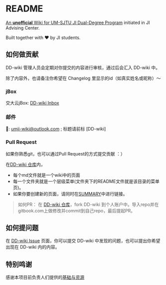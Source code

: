 # README

[An **unofficial** Wiki for UM-SJTU JI Dual-Degree Program](https://ji-ac.gitbook.io/dd-wiki/) initiated in JI Advising Center.

Built together with ❤️ by JI students.

## 如何做贡献

DD-wiki 管理人员会定期对你提交的内容进行审核，通过后会汇入 DD-wiki 中。

除了内容外，也请备注你希望在 Changelog 里显示的id（如真实姓名或昵称）～

### jBox

交大云jBox: [DD-wiki Inbox](https://jbox.sjtu.edu.cn/l/R1w66o)

### 邮件

📮: umji-wiki@outlook.com ; 标题请前标 \[DD-wiki]

### Pull Request

如果你熟悉git，也可以通过Pull Request的方式提交贡献 ：）

在[DD-wiki 仓库](https://github.com/umji-wiki/DD-Wiki)内，

* 每个md文件就是一个wiki中的页面
* 每一个文件夹就是一个层级菜单(文件夹下的README文件就是该目录的菜单页)。
* 如果你要创建新的页面，请同时在[SUMMARY](SUMMARY.md)中进行链接。

> 如何PR： 在 [DD-wiki 仓库](https://github.com/umji-wiki/DD-Wiki)，fork DD-wiki 到个人账户中。导入repo并在gitbook.com上做修改并commit到自己repo，最后提起PR。

## 如何提问题

在 [DD-wiki Issue](https://github.com/umji-wiki/DD-Wiki/issues) 页面，你可以提交 DD-wiki 中发现的问题，也可以提出你希望出现在 DD-wiki 内的内容。

## 特别鸣谢

感谢本项目前负责人们提供的[基础与资源](https://github.com/UMJI-Advising-Center/DD-Wiki)
